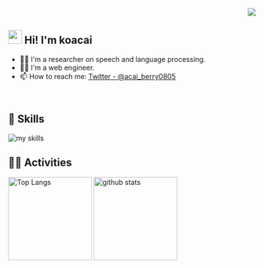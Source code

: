 <div align="right">
  <img src="https://komarev.com/ghpvc/?username=koacai" />
</div>

## <img src="https://media.giphy.com/media/hvRJCLFzcasrR4ia7z/giphy.gif" width="28"> Hi! I'm koacai

- 🧑‍💻 I'm a researcher on speech and language processing.
-  🧑‍💻 I'm a web engineer.
- 📫 How to reach me: [Twitter - @acai_berry0805](https://twitter.com/acai_berry0805)
<br>

## 🌱 Skills
<img alt="my skills" src="https://skillicons.dev/icons?theme=dark&perline=7&i=python,pytorch,go,ts,react,styledcomponents,graphql,docker,gcp,postgresql,html,css,neovim" />
<br>

## 🏃‍♀️ Activities
<div align="left">
  <img alt="Top Langs" height="170px" src="https://github-readme-stats.vercel.app/api?username=koacai&theme=vue-dark&layout=compact" />
  <img alt="github stats" height="170px" src="https://github-readme-stats.vercel.app/api/top-langs/?username=koacai&theme=vue-dark&layout=compact" />
</div>